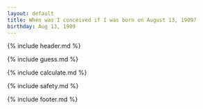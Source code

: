 ```yaml
---
layout: default
title: When was I conceived if I was born on August 13, 1909?
birthday: Aug 13, 1909
---
```


{% include header.md %}

{% include guess.md %}

{% include calculate.md %}

{% include safety.md %}

{% include footer.md %}



